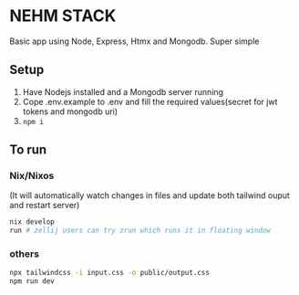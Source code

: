 # NEHM STACK

Basic app using Node, Express, Htmx and Mongodb. Super simple

## Setup

1. Have Nodejs installed and a Mongodb server running
2. Cope .env.example to .env and fill the required values(secret for jwt tokens and mongodb uri)
3. `npm i`

## To run

### Nix/Nixos

(It will automatically watch changes in files and update both tailwind ouput and restart server)

```bash
nix develop
run # zellij users can try zrun which runs it in floating window
```

### others

```bash
npx tailwindcss -i input.css -o public/output.css
npm run dev
```
